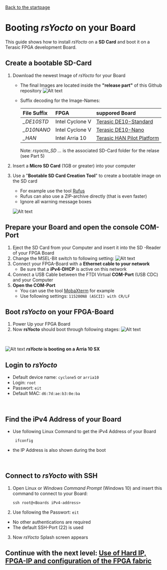  [Back to the startpage](https://github.com/robseb/rsyocto)
 
# Booting *rsYocto* on your Board
This guide shows how to install *rsYocto* on a **SD Card** and boot it on a Terasic FPGA development Board. 

## Create a bootable SD-Card 
1. Download the newest Image of *rsYocto* for your Board
    + The final Images are located inside the **"release part"** of this Github repository 
       ![Alt text](releasepart2.png?raw=true "relase part")
    
    + Suffix decoding for the Image-Names:
    
      | File Suffix | FPGA | suppored Board
      |:--|:--|:--|
      | *_DE10STD* | Intel Cyclone V | [Terasic DE10-Standard](https://www.terasic.com.tw/cgi-bin/page/archive.pl?Language=English&CategoryNo=167&No=1081)
      | *_D10NANO* | Intel Cyclone V | [Terasic DE10-Nano](https://www.terasic.com.tw/cgi-bin/page/archive.pl?Language=English&CategoryNo=167&No=1046)
      | *_HAN* | Intel Arria 10 | [Terasic HAN Pilot Platform](https://www.terasic.com.tw/cgi-bin/page/archive.pl?Language=English&CategoryNo=228&No=1133)
      
      Note: *rsyocto_SD ...* is the associated SD-Card folder for the relase (see Part 5) 
 2. Insert a **Micro SD Card** (1GB or greater) into your computer  
 3. Use a "**Bootable SD Card Creation Tool**" to create a bootable image on the SD card
    + For example use the tool [Rufus](https://rufus.ie/) 
    + Rufus can also use a ZIP-archive directly (that is even faster)
    + Ignore all warning message boxes
    
    ![Alt text](rufusSDbuilf.png?raw=true "rufus")
    
  ## Prepare your Board and open the console COM-Port
  1. Eject the SD Card from your Computer and insert it into the SD -Reader of your FPGA Board
  2. Change the MSEL-Bit switch to following setting: 
   ![Alt text](requiredMSEL.jpg?raw=true "Required MSEL-Bit Switch Selection")
  3. Connect your FPGA-Board with a **Ethernet cable to your network**
     + Be sure that a **iPv4-DHCP** is active on this network 
  4. Connect a USB Cable between the FTDI Virtual **COM-Port** (USB CDC) and your Computer
  5. **Open the COM-Port**
     + You can use the tool [MobaXterm](https://mobaxterm.mobatek.net/) for example
     + Use following settings: `115200N8 (ASCII) with CR/LF`
    
## Boot *rsYocto* on your FPGA-Board
  1. Power Up your FPGA Board
  2. Now **rsYocto** should boot through following stages:
     ![Alt text](BootingStep.jpg?raw=true "Boot steps of rsYocto")
     
   <br>
   
   
   ![Alt text](rsYoctoArria10BootLog.gif?raw=true "rufus")
   ***rsYocto* is booting on a Arria 10 SX**
  
  
## Login to *rsYocto*
* Default device name: `cyclone5` or `arria10` 
* Login: `root`
* Passwort:  `eit`
* Default MAC: `d6:7d:ae:b3:0e:ba`
 <br>
 
 ## Find the iPv4 Address of your Board
 * Use following Linux Command to get the iPv4 Address of your Board
     ````shell
      ifconfig
     ```` 
 * the IP Address is also shown during the boot
 <br> 
 
## Connect to *rsYocto* with SSH
1. Open Linux or *Windows Command Prompt* (Windows 10) and insert this command to connect to your Board: 
    ```
    ssh root@<Boards iPv4-address>
    ```
2. Use following the Passwort: `eit`
  * No other authentications are required
  * The default SSH-Port (22) is used 
3. Now *rsYocto* Splash screen appears

 ## Continue with the next level: [Use of Hard IP, FPGA-IP and configuration of the FPGA fabric](2_FPGA_HARDIP.md)
